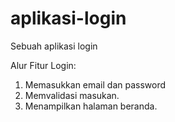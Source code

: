 # aplikasi-login
Sebuah aplikasi login

Alur Fitur Login:
1. Memasukkan email dan password
2. Memvalidasi masukan.
3. Menampilkan halaman beranda.
